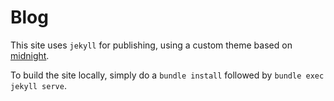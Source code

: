 # Blog

This site uses `jekyll` for publishing, using a custom theme based on [midnight](https://github.com/pages-themes/midnight).

To build the site locally, simply do a `bundle install` followed by `bundle exec jekyll serve`.
